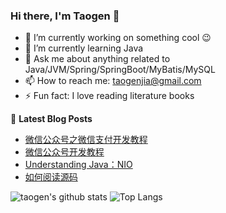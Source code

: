 ### Hi there, I'm Taogen 👋 

- 🔭 I’m currently working on something cool :wink:
- 🌱 I’m currently learning Java
- 💬 Ask me about anything related to Java/JVM/Spring/SpringBoot/MyBatis/MySQL
- 📫 How to reach me: taogenjia@gmail.com
- ⚡ Fun fact: I love reading literature books

📕 **Latest Blog Posts**

<!-- BLOG-POST-LIST:START -->
- [微信公众号之微信支付开发教程](https://taogenjia.com/2020/08/07/wechat-pay-tutorial/)
- [微信公众号开发教程](https://taogenjia.com/2020/07/27/wechat-official-accounts-tutorial/)
- [Understanding Java：NIO](https://taogenjia.com/2020/07/13/Java-understanding-nio/)
- [如何阅读源码](https://taogenjia.com/2020/07/02/how-to-read-source-code/)
<!-- BLOG-POST-LIST:END -->


![taogen's github stats](https://github-readme-stats.vercel.app/api?username=tagnja&show_icons=true&icon_color=805AD5&text_color=718096&bg_color=ffffff&hide_title=true)
![Top Langs](https://github-readme-stats.vercel.app/api/top-langs/?username=tagnja&layout=compact&icon_color=805AD5&text_color=718096&bg_color=ffffff)


<!--
**tagnja/tagnja** is a ✨ _special_ ✨ repository because its `README.md` (this file) appears on your GitHub profile.

Here are some ideas to get you started:

- 🔭 I’m currently working on ...
- 🌱 I’m currently learning ...
- 👯 I’m looking to collaborate on ...
- 🤔 I’m looking for help with ...
- 💬 Ask me about ...
- 📫 How to reach me: ...
- 😄 Pronouns: ...
- ⚡ Fun fact: ...
-->
